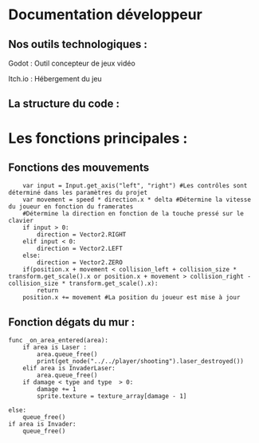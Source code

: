 # Documentation développeur


## Nos outils technologiques : 

Godot : Outil concepteur de jeux vidéo  

Itch.io : Hébergement du jeu  

 

## La structure du code : 

# Les fonctions principales :  

## Fonctions des mouvements
```func _process(delta):
	var input = Input.get_axis("left", "right") #Les contrôles sont déterminé dans les paramètres du projet
	var movement = speed * direction.x * delta #Détermine la vitesse du joueur en fonction du framerates
	#Détermine la direction en fonction de la touche pressé sur le clavier
	if input > 0:
		direction = Vector2.RIGHT
	elif input < 0:
		direction = Vector2.LEFT
	else:
		direction = Vector2.ZERO
	if(position.x + movement < collision_left + collision_size * transform.get_scale().x or position.x + movement > collision_right - collision_size * transform.get_scale().x):
		return
	position.x += movement #La position du joueur est mise à jour
```

## Fonction dégats du mur :
```
func _on_area_entered(area):
	if area is Laser :
		area.queue_free()
		print(get_node("../../player/shooting").laser_destroyed())
	elif area is InvaderLaser:
		area.queue_free()
	if damage < type and type  > 0:
		damage += 1
		sprite.texture = texture_array[damage - 1]
```
	else:
		queue_free()	
	if area is Invader:
		queue_free()
